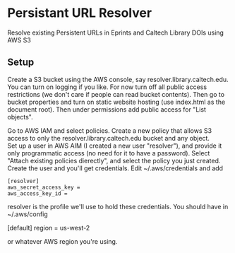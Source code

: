 # Persistant URL Resolver

Resolve existing Persistent URLs in Eprints and Caltech Library DOIs using AWS
S3

## Setup

Create a S3 bucket using the AWS console, say resolver.library.caltech.edu.
You can turn on logging if you like.  For now turn off all public access
restrictions (we don't care if people can read bucket contents).  Then go to
bucket properties and turn on static website hosting (use index.html as the
document root).  Then under permissions add public access for "List objects".

Go to AWS IAM and select policies.  Create a new policy that allows S3 access
to only the resolver.library.caltech.edu bucket and any object.  
Set up a user in AWS AIM (I created a new user "resolver"), and provide it only
programmatic access (no need for it to have a password).  Select "Attach
existing policies dierectly", and select the policy you just created. Create
the user and you'll get credentials.  Edit ~/.aws/credentials and add

    [resolver]   
    aws_secret_access_key = 
    aws_access_key_id =   

resolver is the profile we'll use to hold these credentials.  You should have
in ~/.aws/config

[default]
region = us-west-2

or whatever AWS region you're using.  
